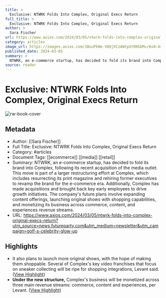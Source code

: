 ```yaml
---
title: >
  Exclusive: NTWRK Folds Into Complex, Original Execs Return
full_title: >
  Exclusive: NTWRK Folds Into Complex, Original Execs Return
author: >
  Sara Fischer
url: https://www.axios.com/2024/03/05/ntwrk-folds-into-complex-original-execs-return?utm_source=news.futureparty.com&utm_medium=newsletter&utm_campaign=golf-s-celebrity-glow-up
category: articles
image_url: https://images.axios.com/1BuuPkNe-VQ0jXCzAWtpGtRKGbM=/0x0:4447x2501/1366x768/2024/03/05/1709640420418.png
published_date: 2024-03-05
summary: >
  NTWRK, an e-commerce startup, has decided to fold its brand into Complex, following its recent acquisition of the media outlet. This move is part of a larger restructuring effort at Complex, which includes resurrecting its print magazine and rehiring former executives to revamp the brand for the e-commerce era. Additionally, Complex has made acquisitions and brought back key early employees to drive growth initiatives. The company's future plans involve expanding content offerings, launching original shows with shopping capabilities, and monetizing its business across commerce, content, and experiences revenue streams.
source: reader
---
```

# Exclusive: NTWRK Folds Into Complex, Original Execs Return

![rw-book-cover](https://images.axios.com/1BuuPkNe-VQ0jXCzAWtpGtRKGbM=/0x0:4447x2501/1366x768/2024/03/05/1709640420418.png)

## Metadata
- Author: [[Sara Fischer]]
- Full Title: Exclusive: NTWRK Folds Into Complex, Original Execs Return
- Category: #articles
- Document Tags: [[ecommerce]] [[media]] [[retail]] 
- Summary: NTWRK, an e-commerce startup, has decided to fold its brand into Complex, following its recent acquisition of the media outlet. This move is part of a larger restructuring effort at Complex, which includes resurrecting its print magazine and rehiring former executives to revamp the brand for the e-commerce era. Additionally, Complex has made acquisitions and brought back key early employees to drive growth initiatives. The company's future plans involve expanding content offerings, launching original shows with shopping capabilities, and monetizing its business across commerce, content, and experiences revenue streams.
- URL: https://www.axios.com/2024/03/05/ntwrk-folds-into-complex-original-execs-return?utm_source=news.futureparty.com&utm_medium=newsletter&utm_campaign=golf-s-celebrity-glow-up

## Highlights
- It also plans to launch more original shows, with the hope of making them shoppable. Several of Complex's key video franchises that focus on sneaker collecting will be ripe for shopping integrations, Levant said. ([View Highlight](https://read.readwise.io/read/01hrcszjz33r2528c5ecm2fz8v))
- **Under the new structure,** Complex's business will be monetized across three main revenue streams: commerce, content and experiences, per Levant. ([View Highlight](https://read.readwise.io/read/01hrct00zy8akr950mt23spmae))


